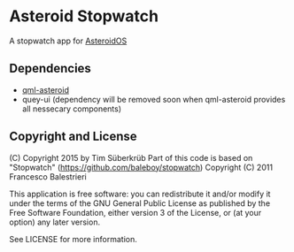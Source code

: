 # Asteroid Stopwatch
A stopwatch app for [AsteroidOS](http://asteroidos.org/)

## Dependencies
* [qml-asteroid](https://github.com/AsteroidOS/qml-asteroid)
* quey-ui (dependency will be removed soon when qml-asteroid provides all nessecary components)

## Copyright and License
(C) Copyright 2015 by Tim Süberkrüb
Part of this code is based on "Stopwatch" (https://github.com/baleboy/stopwatch)
Copyright (C) 2011 Francesco Balestrieri

This application is free software: you can redistribute it and/or modify
it under the terms of the GNU General Public License as published by
the Free Software Foundation, either version 3 of the License, or
(at your option) any later version.

See LICENSE for more information.
